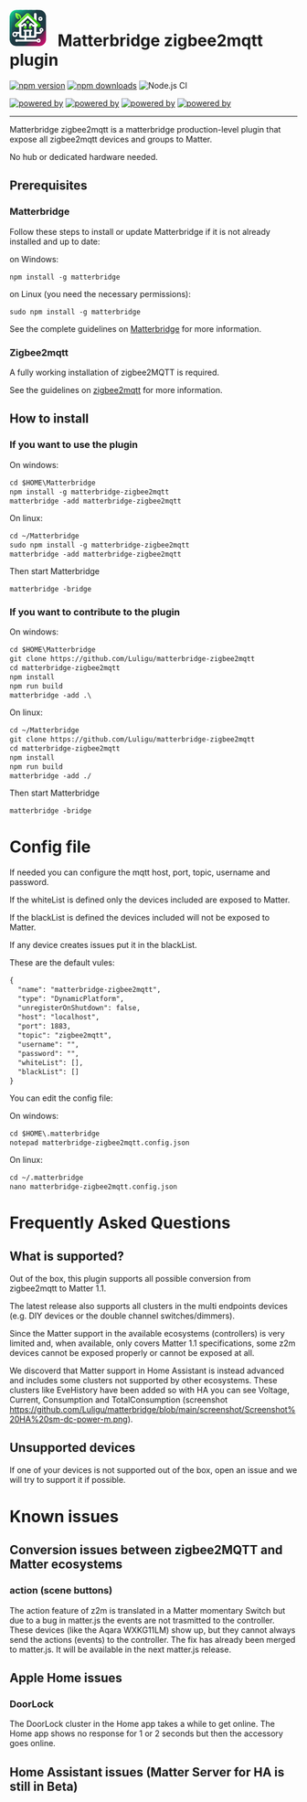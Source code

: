 # <img src="https://github.com/Luligu/matterbridge/blob/main/frontend/public/matterbridge%2064x64.png" alt="Matterbridge Logo" width="64px" height="64px">&nbsp;&nbsp;&nbsp;Matterbridge zigbee2mqtt plugin

[![npm version](https://img.shields.io/npm/v/matterbridge-zigbee2mqtt.svg)](https://www.npmjs.com/package/matterbridge-zigbee2mqtt)
[![npm downloads](https://img.shields.io/npm/dt/matterbridge-zigbee2mqtt.svg)](https://www.npmjs.com/package/matterbridge-zigbee2mqtt)
![Node.js CI](https://github.com/Luligu/matterbridge-zigbee2mqtt/actions/workflows/build%20matterbridge%20plugin.yml/badge.svg)

[![powered by](https://img.shields.io/badge/powered%20by-matterbridge-blue)](https://www.npmjs.com/package/matterbridge)
[![powered by](https://img.shields.io/badge/powered%20by-matter--history-blue)](https://www.npmjs.com/package/matter-history)
[![powered by](https://img.shields.io/badge/powered%20by-node--ansi--logger-blue)](https://www.npmjs.com/package/node-ansi-logger)
[![powered by](https://img.shields.io/badge/powered%20by-node--persist--manager-blue)](https://www.npmjs.com/package/node-persist-manager)

---

Matterbridge zigbee2mqtt is a matterbridge production-level plugin that expose all zigbee2mqtt devices and groups to Matter.

No hub or dedicated hardware needed.

## Prerequisites

### Matterbridge

Follow these steps to install or update Matterbridge if it is not already installed and up to date:

on Windows:
```
npm install -g matterbridge
```

on Linux (you need the necessary permissions):
```
sudo npm install -g matterbridge
```

See the complete guidelines on [Matterbridge](https://github.com/Luligu/matterbridge/blob/main/README.md) for more information.

### Zigbee2mqtt

A fully working installation of zigbee2MQTT is required.

See the guidelines on [zigbee2mqtt](https://github.com/Koenkk/zigbee2mqtt/blob/master/README.md) for more information.

## How to install

### If you want to use the plugin 

On windows:
```
cd $HOME\Matterbridge
npm install -g matterbridge-zigbee2mqtt
matterbridge -add matterbridge-zigbee2mqtt
```

On linux:
```
cd ~/Matterbridge
sudo npm install -g matterbridge-zigbee2mqtt
matterbridge -add matterbridge-zigbee2mqtt
```

Then start Matterbridge
```
matterbridge -bridge
```

### If you want to contribute to the plugin 

On windows:
```
cd $HOME\Matterbridge
git clone https://github.com/Luligu/matterbridge-zigbee2mqtt
cd matterbridge-zigbee2mqtt
npm install
npm run build
matterbridge -add .\
```

On linux:
```
cd ~/Matterbridge
git clone https://github.com/Luligu/matterbridge-zigbee2mqtt
cd matterbridge-zigbee2mqtt
npm install
npm run build
matterbridge -add ./
```

Then start Matterbridge
```
matterbridge -bridge
```

# Config file

If needed you can configure the mqtt host, port, topic, username and password.

If the whiteList is defined only the devices included are exposed to Matter.

If the blackList is defined the devices included will not be exposed to Matter.

If any device creates issues put it in the blackList.

These are the default vules:

```
{
  "name": "matterbridge-zigbee2mqtt",
  "type": "DynamicPlatform",
  "unregisterOnShutdown": false,
  "host": "localhost",
  "port": 1883,
  "topic": "zigbee2mqtt",
  "username": "",
  "password": "",
  "whiteList": [],
  "blackList": []
}
```

You can edit the config file:

On windows:
```
cd $HOME\.matterbridge
notepad matterbridge-zigbee2mqtt.config.json
```

On linux:
```
cd ~/.matterbridge
nano matterbridge-zigbee2mqtt.config.json
```

# Frequently Asked Questions

## What is supported?

Out of the box, this plugin supports all possible conversion from zigbee2mqtt to Matter 1.1.

The latest release also supports all clusters in the multi endpoints devices (e.g. DIY devices or the double channel switches/dimmers).

Since the Matter support in the available ecosystems (controllers) is very limited and, when available, only covers Matter 1.1 specifications, some z2m devices cannot be exposed properly or cannot be exposed at all.

We discoverd that Matter support in Home Assistant is instead advanced and includes some clusters not supported by other ecosystems. These clusters like EveHistory have been added so with HA you can see Voltage, Current, Consumption and TotalConsumption (screenshot https://github.com/Luligu/matterbridge/blob/main/screenshot/Screenshot%20HA%20sm-dc-power-m.png).
## Unsupported devices

If one of your devices is not supported out of the box, open an issue and we will try to support it if possible.

# Known issues

## Conversion issues between zigbee2MQTT and Matter ecosystems

### action (scene buttons)
The action feature of z2m is translated in a Matter momentary Switch but due to a bug in matter.js the events are not trasmitted to the controller. These devices (like the Aqara WXKG11LM) show up, but they cannot always send the actions (events) to the controller. The fix has already been merged to matter.js. It will be available in the next matter.js release.

## Apple Home issues

### DoorLock
The DoorLock cluster in the Home app takes a while to get online. The Home app shows no response for 1 or 2 seconds but then the accessory goes online.

## Home Assistant issues (Matter Server for HA is still in Beta)

